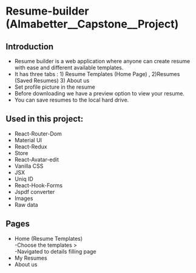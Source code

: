 # Resume-builder (Almabetter__Capstone__Project)

## Introduction
* Resume builder is a web application where anyone can create resume with ease and different available templates.
* It has three tabs : 1) Resume Templates (Home Page) , 2)Resumes (Saved Resumes) 3) About us 
* Set profile picture in the resume
* Before downloading we have a preview option to view your resume.
* You can save resumes to the local hard drive.

## Used in this project:
* React-Router-Dom
* Material UI
* React-Redux
* Store
* React-Avatar-edit
* Vanilla CSS
* JSX
* Uniq ID
* React-Hook-Forms
* Jspdf converter
* Images
* Raw data

## Pages
* Home (Resume Templates) <br/> -Choose the templates > <br/> -Navigated to details filling page 
* My Resumes
* About us
